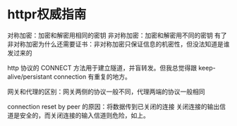 # httpr权威指南

对称加密：加密和解密用相同的密钥
非对称加密：加密和解密用不同的密钥
有了非对称加密为什么还需要证书：非对称加密只保证信息的机密性，但没法知道是谁发过来的

http 协议的 CONNECT 方法用于建立隧道，并盲转发。但我总觉得跟 keep-alive/persistant connection 有重复的地方。


网关和代理的区别：网关两侧的协议一般不同，代理两端的协议一般相同


connection reset by peer 的原因：将数据传到已关闭的连接
关闭连接的输出信道是安全的，而关闭连接的输入信道则危险，如上。